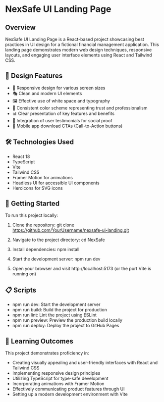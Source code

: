 # NexSafe UI Landing Page

## Overview

NexSafe UI Landing Page is a React-based project showcasing best practices in UI design for a fictional financial management application. This landing page demonstrates modern web design techniques, responsive layouts, and engaging user interface elements using React and Tailwind CSS.

## 🎨 Design Features

* 📱 Responsive design for various screen sizes
* 🎭 Clean and modern UI elements
* 🖼️ Effective use of white space and typography
* 🌈 Consistent color scheme representing trust and professionalism
* 📊 Clear presentation of key features and benefits
* 👥 Integration of user testimonials for social proof
* 📱 Mobile app download CTAs (Call-to-Action buttons)

## 🛠️ Technologies Used

* React 18
* TypeScript
* Vite
* Tailwind CSS
* Framer Motion for animations
* Headless UI for accessible UI components
* Heroicons for SVG icons

## 🚀 Getting Started

To run this project locally:

1. Clone the repository:
git clone https://github.com/YourUsername/nexsafe-ui-landing.git

2. Navigate to the project directory:
cd NexSafe

3. Install dependencies:
npm install

4. Start the development server:
npm run dev

5. Open your browser and visit http://localhost:5173 (or the port Vite is running on)

## 📋 Scripts

* npm run dev: Start the development server
* npm run build: Build the project for production
* npm run lint: Lint the project using ESLint
* npm run preview: Preview the production build locally
* npm run deploy: Deploy the project to GitHub Pages

## 🎯 Learning Outcomes

This project demonstrates proficiency in:

* Creating visually appealing and user-friendly interfaces with React and Tailwind CSS
* Implementing responsive design principles
* Utilizing TypeScript for type-safe development
* Incorporating animations with Framer Motion
* Effectively communicating product features through UI
* Setting up a modern development environment with Vite
